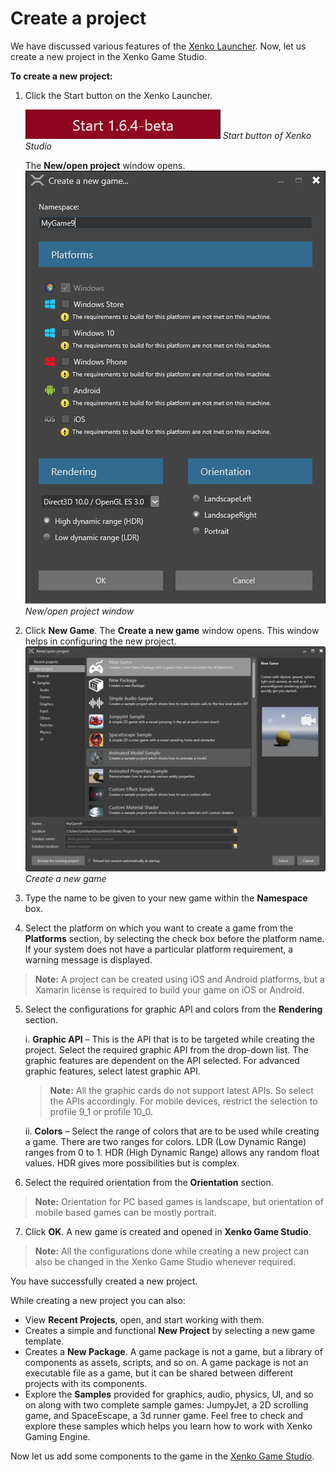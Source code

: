 # Create a project

We have discussed various features of the [Xenko Launcher](XenkoLauncher.md). Now, let us create a new project in the Xenko Game Studio.

**To create a new project:**

 1.	Click the Start button on the Xenko Launcher.
 
    ![media/CreateProject_StartButton.png](media/CreateProject_StartButton.png) 
    _Start button of Xenko Studio_

	The **New/open project** window opens.
    ![media/CreateProject_CreateNewGame.png](media/CreateProject_CreateNewGame.png) 
    _New/open project window_
	
 2.	Click **New Game**. The **Create a new game** window opens. This window helps in configuring the new project.
    ![media/CreateProject_NewWindow.png](media/CreateProject_NewWindow.png) 
    _Create a new game_
	
 3.	Type the name to be given to your new game within the **Namespace** box.
 4.	Select the platform on which you want to create a game from the **Platforms** section, by selecting the check box before the platform name. If your system does not have a particular platform requirement, a warning message is displayed.

 >**Note:** A project can be created using iOS and Android platforms, but a Xamarin license is required to build your game on iOS or Android.

 5.	Select the configurations for graphic API and colors from the **Rendering** section.
 
    i.	**Graphic API** – This is the API that is to be targeted while creating the project. Select the required graphic API from the drop-down list. The graphic features are dependent on the API selected. For advanced graphic features, select latest graphic API.
    >**Note:** All the graphic cards do not support latest APIs. So select the APIs accordingly. For mobile devices, restrict the selection to profile 9_1 or profile 10_0.

	ii.	**Colors** – Select the range of colors that are to be used while creating a game. There are two ranges for colors. LDR (Low Dynamic Range) ranges from 0 to 1. HDR (High Dynamic Range) allows any random float values. HDR gives more possibilities but is complex.
	
 6. Select the required orientation from the **Orientation** section.

  >**Note:** Orientation for PC based games is landscape, but orientation of mobile based games can be mostly portrait.

 7. Click **OK**. A new game is created and opened in **Xenko Game Studio**.
  
  >**Note:** All the configurations done while creating a new project can also be changed in the Xenko Game Studio whenever required.

You have successfully created a new project.

While creating a new project you can also:

  * View **Recent Projects**, open, and start working with them.
  *	Creates a simple and functional **New Project** by selecting a new game template.
  *	Creates a **New Package**. A game package is not a game, but a library of components as assets, scripts, and so on. A game package is not an executable file as a game, but it can be shared between different projects with its components.
  *	Explore the **Samples** provided for graphics, audio, physics, UI, and so on along with two complete sample games: JumpyJet, a 2D scrolling game, and SpaceEscape, a 3d runner game. Feel free to check and explore these samples which helps you learn how to work with Xenko Gaming Engine.

Now let us add some components to the game in the [Xenko Game Studio](XenkoGameStudio.md).
